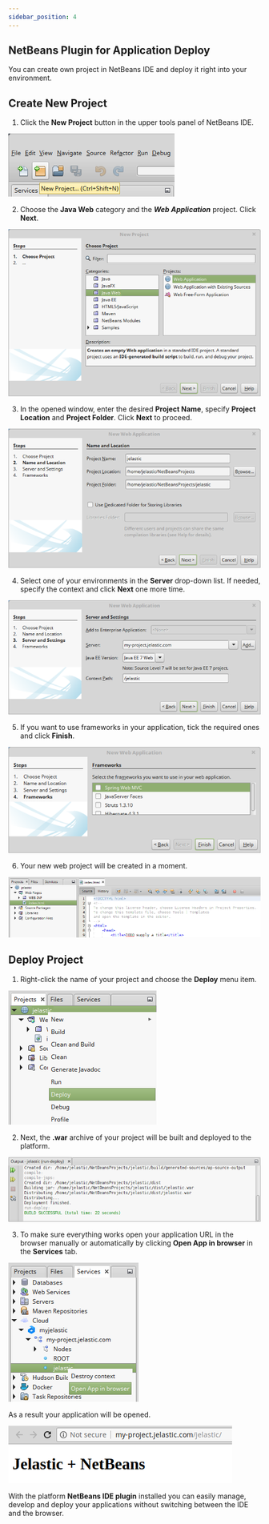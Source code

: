 ```yaml
---
sidebar_position: 4
---
```


## NetBeans Plugin for Application Deploy
You can create own project in NetBeans IDE and deploy it right into your environment.

## Create New Project
1. Click the **New Project** button in the upper tools panel of NetBeans IDE.

<div style={{
    display:'flex',
    justifyContent: 'center',
    margin: '0 0 1rem 0'
}}>

![Locale Dropdown](./img/ApplicationDeployviaNetBeans/01-netbeans-create-new-project.png)

</div>

2. Choose the **Java Web** category and the ***Web Application*** project. Click **Next**.

<div style={{
    display:'flex',
    justifyContent: 'center',
    margin: '0 0 1rem 0'
}}>

![Locale Dropdown](./img/ApplicationDeployviaNetBeans/02-netbeans-create-java-web-application.png)

</div>

3. In the opened window, enter the desired **Project Name**, specify **Project Location** and **Project Folder**. Click **Next** to proceed.

<div style={{
    display:'flex',
    justifyContent: 'center',
    margin: '0 0 1rem 0'
}}>

![Locale Dropdown](./img/ApplicationDeployviaNetBeans/03-netbeans-set-project-name-and-location.png)

</div>

4. Select one of your environments in the **Server** drop-down list. If needed, specify the context and click **Next** one more time.

<div style={{
    display:'flex',
    justifyContent: 'center',
    margin: '0 0 1rem 0'
}}>

![Locale Dropdown](./img/ApplicationDeployviaNetBeans/04-netbeans-project-server-and-settings.png)

</div>

5. If you want to use frameworks in your application, tick the required ones and click **Finish**.

<div style={{
    display:'flex',
    justifyContent: 'center',
    margin: '0 0 1rem 0'
}}>

![Locale Dropdown](./img/ApplicationDeployviaNetBeans/05-netbeans-project-frameworks.png)

</div>

6. Your new web project will be created in a moment.

<div style={{
    display:'flex',
    justifyContent: 'center',
    margin: '0 0 1rem 0'
}}>

![Locale Dropdown](./img/ApplicationDeployviaNetBeans/06--netbeans-new-project-created.png)

</div>

## Deploy Project
1. Right-click the name of your project and choose the **Deploy** menu item.

<div style={{
    display:'flex',
    justifyContent: 'center',
    margin: '0 0 1rem 0'
}}>

![Locale Dropdown](./img/ApplicationDeployviaNetBeans/07-netbeans-deploy-project.png)

</div>

2. Next, the **.war** archive of your project will be built and deployed to the platform.

<div style={{
    display:'flex',
    justifyContent: 'center',
    margin: '0 0 1rem 0'
}}>

![Locale Dropdown](./img/ApplicationDeployviaNetBeans/08-project-build-and-deploy-log.png)

</div>

3. To make sure everything works open your application URL in the browser manually or automatically by clicking **Open App in browser** in the **Services** tab.

<div style={{
    display:'flex',
    justifyContent: 'center',
    margin: '0 0 1rem 0'
}}>

![Locale Dropdown](./img/ApplicationDeployviaNetBeans/09-open-deployed-application-in-browser.png)

</div>

As a result your application will be opened.

<div style={{
    display:'flex',
    justifyContent: 'center',
    margin: '0 0 1rem 0'
}}>

![Locale Dropdown](./img/ApplicationDeployviaNetBeans/10--deployed-project.png)

</div>

With the platform **NetBeans IDE plugin** installed you can easily manage, develop and deploy your applications without switching between the IDE and the browser.

